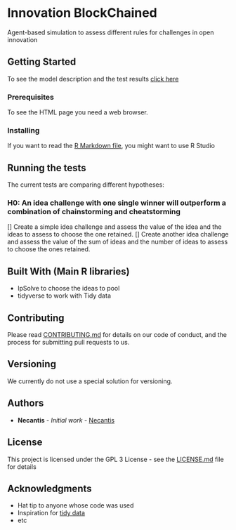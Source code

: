 # Innovation BlockChained

Agent-based simulation to assess different rules for challenges in open innovation 

## Getting Started

To see the model description and the test results [click here](https://github.com/necantis/InnovationBlockChained/blob/master/abm_simulator.html)

### Prerequisites

To see the HTML page you need a web browser. 

### Installing

If you want to read the [R Markdown file](https://github.com/necantis/InnovationBlockChained/blob/master/abm_simulator.Rmd), you might want to use R Studio

## Running the tests

The current tests are comparing different hypotheses:

### H0: An idea challenge with one single winner will outperform a combination of chainstorming and cheatstorming

[] Create a simple idea challenge and assess the value of the idea and the ideas to assess to choose the one retained.
[] Create another idea challenge and assess the value of the sum of ideas and the number of ideas to assess to choose the ones retained.

## Built With (Main R libraries)

* lpSolve to choose the ideas to pool
* tidyverse to work with Tidy data

## Contributing

Please read [CONTRIBUTING.md](https://gist.github.com/PurpleBooth/b24679402957c63ec426) for details on our code of conduct, and the process for submitting pull requests to us.

## Versioning

We currently do not use a special solution for versioning. 

## Authors

* **Necantis** - *Initial work* - [Necantis](https://github.com/necantis)

## License

This project is licensed under the GPL 3 License - see the [LICENSE.md](LICENSE.md) file for details

## Acknowledgments

* Hat tip to anyone whose code was used
* Inspiration for [tidy data](http://r4ds.had.co.nz/relational-data.html)
* etc
